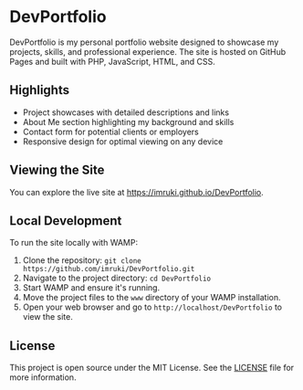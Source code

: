 # DevPortfolio

DevPortfolio is my personal portfolio website designed to showcase my projects, skills, and professional experience. The site is hosted on GitHub Pages and built with PHP, JavaScript, HTML, and CSS.

## Highlights
- Project showcases with detailed descriptions and links
- About Me section highlighting my background and skills
- Contact form for potential clients or employers
- Responsive design for optimal viewing on any device

## Viewing the Site
You can explore the live site at https://imruki.github.io/DevPortfolio.

## Local Development
To run the site locally with WAMP:
1. Clone the repository: `git clone https://github.com/imruki/DevPortfolio.git`
2. Navigate to the project directory: `cd DevPortfolio`
3. Start WAMP and ensure it's running.
4. Move the project files to the `www` directory of your WAMP installation.
5. Open your web browser and go to `http://localhost/DevPortfolio` to view the site.

## License
This project is open source under the MIT License. See the [LICENSE](https://github.com/imruki/DevPortfolio/blob/main/LICENSE) file for more information.
